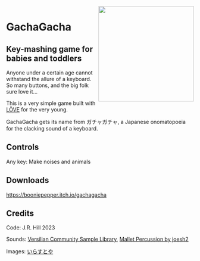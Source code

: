 <img align="right" height="256" src="https://media.githubusercontent.com/media/booniepepper/gachagacha-game/core/irasutoya/readme-only/chibikko_gang.png">

# GachaGacha

## Key-mashing game for babies and toddlers

Anyone under a certain age cannot withstand the allure of a keyboard. So many
buttons, and the big folk sure love it...

This is a very simple game built with [LÖVE](https://love2d.org) for the very
young.

GachaGacha gets its name from ガチャガチャ, a Japanese onomatopoeia for the
clacking sound of a keyboard.

## Controls

Any key: Make noises and animals

## Downloads

https://booniepepper.itch.io/gachagacha

## Credits

Code: J.R. Hill 2023

Sounds: [Versilian Community Sample Library](https://versilian-studios.com/vcsl/), [Mallet Percussion by joesh2](https://freesound.org/people/joesh2/packs/32432/)

Images: [いらすとや](https://www.irasutoya.com/p/terms.html)
